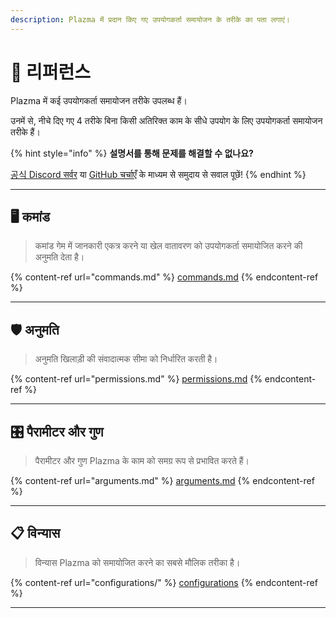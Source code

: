 ```yaml
---
description: Plazma में प्रदान किए गए उपयोगकर्ता समायोजन के तरीके का पता लगाएं।
---
```


# 📜 리퍼런스

Plazma में कई उपयोगकर्ता समायोजन तरीके उपलब्ध हैं।

उनमें से, नीचे दिए गए 4 तरीके बिना किसी अतिरिक्त काम के सीधे उपयोग के लिए उपयोगकर्ता समायोजन तरीके हैं।

{% hint style="info" %}
**설명서를 통해 문제를 해결할 수 없나요?**

[공식 Discord सर्वर](https://discord.gg/MmfC52K8A8) या [GitHub चर्चाएँ](https://github.com/PlazmaMC/PlazmaBukkit/discussions) के माध्यम से समुदाय से सवाल पूछें!
{% endhint %}

***

## 🖥️ कमांड <a href="#id-1" id="id-1"></a>

> कमांड गेम में जानकारी एकत्र करने या खेल वातावरण को उपयोगकर्ता समायोजित करने की अनुमति देता है।

{% content-ref url="commands.md" %}
[commands.md](commands.md)
{% endcontent-ref %}

***

## 🛡️ अनुमति <a href="#id-2" id="id-2"></a>

> अनुमति खिलाड़ी की संवादात्मक सीमा को निर्धारित करती है।

{% content-ref url="permissions.md" %}
[permissions.md](permissions.md)
{% endcontent-ref %}

***

## 🎛️ पैरामीटर और गुण <a href="#id-3" id="id-3"></a>

> पैरामीटर और गुण Plazma के काम को समग्र रूप से प्रभावित करते हैं।

{% content-ref url="arguments.md" %}
[arguments.md](arguments.md)
{% endcontent-ref %}

***

## 📋 विन्यास <a href="#id-4" id="id-4"></a>

> विन्यास Plazma को समायोजित करने का सबसे मौलिक तरीका है।

{% content-ref url="configurations/" %}
[configurations](configurations/)
{% endcontent-ref %}

***
